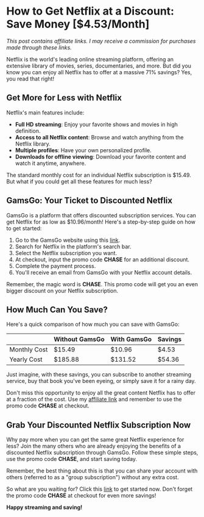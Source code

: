 # How to Get Netflix at a Discount: Save Money [$4.53/Month]

*This post contains affiliate links. I may receive a commission for purchases made through these links.*

Netflix is the world's leading online streaming platform, offering an extensive library of movies, series, documentaries, and more. But did you know you can enjoy all Netflix has to offer at a massive 71% savings? Yes, you read that right!

## Get More for Less with Netflix

Netflix's main features include:

- **Full HD streaming**: Enjoy your favorite shows and movies in high definition.
- **Access to all Netflix content**: Browse and watch anything from the Netflix library.
- **Multiple profiles**: Have your own personalized profile.
- **Downloads for offline viewing**: Download your favorite content and watch it anytime, anywhere.

The standard monthly cost for an individual Netflix subscription is $15.49. But what if you could get all these features for much less?

## GamsGo: Your Ticket to Discounted Netflix

GamsGo is a platform that offers discounted subscription services. You can get Netflix for as low as $10.96/month! Here's a step-by-step guide on how to get started:

1. Go to the GamsGo website using this [link](https://www.gamsgo.com/partner/ykeX7B).
2. Search for Netflix in the platform's search bar.
3. Select the Netflix subscription you want.
4. At checkout, input the promo code **CHASE** for an additional discount.
5. Complete the payment process.
6. You'll receive an email from GamsGo with your Netflix account details.

Remember, the magic word is **CHASE**. This promo code will get you an even bigger discount on your Netflix subscription.

## How Much Can You Save?

Here's a quick comparison of how much you can save with GamsGo:

|  | Without GamsGo | With GamsGo | Savings |
|---|---|---|---|
| Monthly Cost | $15.49 | $10.96 | $4.53 |
| Yearly Cost | $185.88 | $131.52 | $54.36 |

Just imagine, with these savings, you can subscribe to another streaming service, buy that book you've been eyeing, or simply save it for a rainy day.

Don't miss this opportunity to enjoy all the great content Netflix has to offer at a fraction of the cost. Use my [affiliate link](https://www.gamsgo.com/partner/ykeX7B) and remember to use the promo code **CHASE** at checkout.

## Grab Your Discounted Netflix Subscription Now

Why pay more when you can get the same great Netflix experience for less? Join the many others who are already enjoying the benefits of a discounted Netflix subscription through GamsGo. Follow these simple steps, use the promo code **CHASE**, and start saving today. 

Remember, the best thing about this is that you can share your account with others (referred to as a "group subscription") without any extra cost. 

So what are you waiting for? Click this [link](https://www.gamsgo.com/partner/ykeX7B) to get started now. Don't forget the promo code **CHASE** at checkout for even more savings!

**Happy streaming and saving!**
